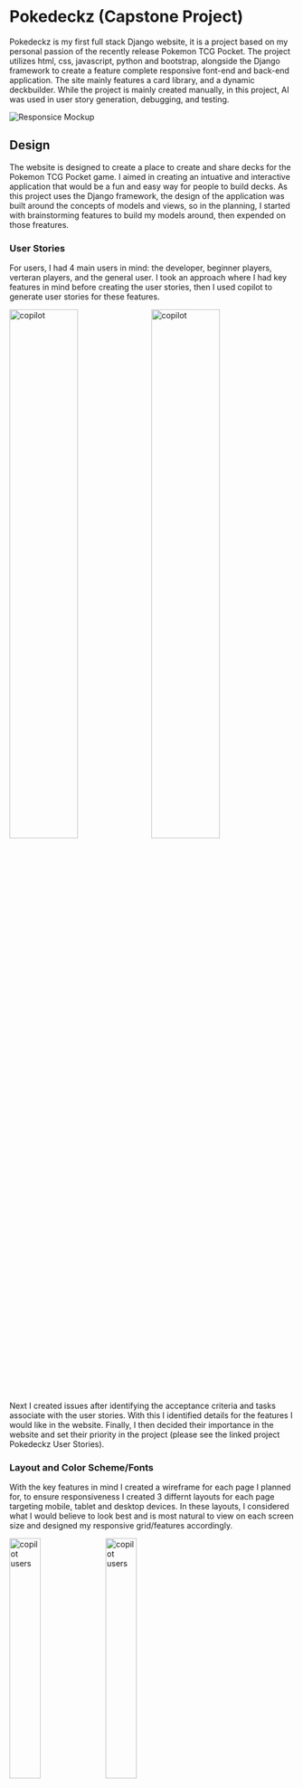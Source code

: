 # Pokedeckz (Capstone Project)

Pokedeckz is my first full stack Django website, it is a project based on my personal passion of the recently release Pokemon TCG Pocket.  The project utilizes html, css, javascript, python and bootstrap, alongside the Django framework to create a feature complete responsive font-end and back-end application.  The site mainly features a card library, and a dynamic deckbuilder.  While the project is mainly created manually, in this project, AI was used in user story generation, debugging, and testing.


![Responsice Mockup](documentation/readme/)

## Design

The website is designed to create a place to create and share decks for the Pokemon TCG Pocket game.  I aimed in creating an intuative and interactive application that would be a fun and easy way for people to build decks.  As this project uses the Django framework, the design of the application was built around the concepts of models and views, so in the planning, I started with brainstorming features to build my models around, then expended on those freatures.

### User Stories

For users, I had 4 main users in mind: the developer, beginner players, verteran players, and the general user.  I took an approach where I had key features in mind before creating the user stories, then I used copilot to generate user stories for these features.

<img src="" alt="copilot" width=49%>
<img src="" alt="copilot" width=49%>

<p style="margin-bottom: 20px;"></p>

Next I created issues after identifying the acceptance criteria and tasks associate with the user stories.  With this I identified details for the features I would like in the website.  Finally, I then decided their importance in the website and set their priority in the project (please see the linked project Pokedeckz User Stories).

### Layout and Color Scheme/Fonts

With the key features in mind I created a wireframe for each page I planned for, to ensure responsiveness I created 3 differnt layouts for each page targeting mobile, tablet and desktop devices.  In these layouts, I considered what I would believe to look best and is most natural to view on each screen size and designed my responsive grid/features accordingly.

<img src="documentation/readme/" alt="copilot users" width=33%>
<img src="documentation/readme/" alt="copilot users" width=33%>
<img src="documentation/readme/" alt="copilot users" width=33%>

<p style="margin-bottom: 20px;"></p>

As I had a clear theme, I took inspiration from the pokemon franchise's iconic color scheme of red, white and black.  I also wanted the website to be playful and intersting, so I went for a more imaginative and casual approach when deciding for fonts.

In the end, I settled on a color scheme of white as base color, red as the primary color, and black as a bonding agent between features.  I had yellow and blue as extra colors for other secondary features as a reference to the pokemon franchise.  

I picked Atma for the nav bar as the face of the website as it was playful but not too exaggerated, roboto for inner text for a clean, clear representation of the inner elements.

## Features 

In this project, all features revolves around the main feature of the deck builder.
There are 4 major features:
 - Deck Builder: 
    - allows the building and saving of a deck
    - dynamically displayed deck as it is built
    - click library cards to add to deck
    - click cards in deck to remove from deck
    - <img src="documentation/readme/landing.jpg" alt="awareness landing image" width=100%>

 - Card Library:
    - displays all cards in the card database
    - <img src="documentation/readme/landing.jpg" alt="awareness landing image" width=100%>

 - Deck Forum:
    - displays all public decks
    - allows users to interact using comments (in development)
    - <img src="documentation/readme/landing.jpg" alt="awareness landing image" width=100%>
    - <img src="documentation/readme/landing.jpg" alt="awareness landing image" width=100%>

 - Card Detail(in development):
    - displays all details of a card
    - <img src="documentation/readme/landing.jpg" alt="awareness landing image" width=100%>

In the following section, the features will be explained according to the Django framework, which is Model, Views, and Templates.

### Django Deepdive

- __Models__

  - The two main models for the current version of the application is the Card model and the Deck model.
  - There is a model for comments which is in development
  
<img src="documentation/readme/" alt="navbar desktop view" width=100%>

<p style="margin-bottom: 20px;"></p>

- __Views__

  - card-library: a display of all cards in the card database 

  - deckbuilder: a combination of deck-form and card database.  Allows a submission of an instance of deck model and displays the card database for an interacttive deck building experience

  - deck-list/my-decks: a display of all public decks and all decks of the user respectively

  - deck-detail: a display of a selected deck instance

  - edit-deck: allows the modification of the selected deck instance

  - delete-deck: deletes the selected deck instance

  - card-detail(in developement): displays the full details of a card instance


<p style="margin-bottom: 20px;"></p>

- __Templates__

  - base.html: base for all templates

  - card_library.html: template for card libray, displays all cards in card database

  - deck_list/my_decks.html: templates for deck list/mt decks, displays filtered results of decks

  - deck_detail.html: template for deck detail, displays the cards in the choosen deck

  - deckbuilder.html: template for deckbuilder and edit deck, displays the dynamically interactive form and the card library

  - card_detail.html: template for card details, displays all details of cards (in development)

  - login/logout/signup.html: templates for authentication

<p style="margin-bottom: 20px;"></p>

### Features Left to Implement

- Comments: allow users to comment on the public decks.
- Upgrade card model: to include more information in the card model e.g poekmon type, hp.
- Display main card in deck-list: to include the main card of the deck in the deck list/ my decks views
- Filter and seach: improve user experience by allowing for filter and search functionality for the card library and deck list/my decks views.

## Testing 

The project went through manual testing on the live website.  Then I implemented automatic tests and validators to throughly test for errors.

### Unit Testing

__DeckDetailViewTest__
- test_deck_detail_view: Verifies that the deck_detail view:

  - Returns a 200 status code.

  - Uses the deckbuilder/deck_detail.html template.

  - Contains the names of the cards in the deck_content.

__MyDecksViewTest__
- test_my_decks_view: Verifies that the my_decks view:

  - Returns a 200 status code.

  - Uses the deckbuilder/my_decks.html template.

  - Returns only the decks belonging to the logged-in user.

__DeckbuilderViewTest__
- test_deckbuilder_view_get: Verifies that the deckbuilder view:

  - Returns a 200 status code.

  - Uses the deckbuilder/deckbuilder.html template.

- test_deckbuilder_view_post_valid_data: Verifies that submitting valid data to the deckbuilder view:

  - Returns a 302 status code (indicating a successful redirect after saving the deck).

- test_deckbuilder_view_post_invalid_data: Verifies that submitting invalid data to the deckbuilder view:

  - Returns a 200 status code (indicating form errors and re-rendering the same page).

  - Displays the appropriate form error messages.

__EditDeckViewTest__
- test_edit_deck_view_get: Verifies that the edit_deck view:

  - Returns a 200 status code.

  - Uses the deckbuilder/deckbuilder.html template.

  - Gets the correct data from the existing deck (deck name, deck content, additional info).

- test_edit_deck_view_post: Verifies that submitting valid data to the edit_deck view:

  - Returns a 302 status code (indicating a successful redirect after saving the deck).

__DeleteDeckViewTest__
- test_delete_deck_view: Verifies that submitting a POST request to the delete_deck view:

  - Returns a 302 status code (indicating a successful redirect after deleting the deck).

  - The deck no longer exists in the database.

__DeckFormTest__
- test_deck_form_valid_data: Verifies that the DeckForm:

  - Is valid when provided with correct data.

- test_deck_form_no_data: Verifies that the DeckForm:

  - Is invalid when no data is provided.

  - Generates the correct number of error messages for missing required fields.

### Validator Testing 

- HTML
  - each page was passed through the official W3C validator
  - [Home Page](https://validator.w3.org/nu/?doc=https%3A%2F%2Fkelvinc181.github.io%2FAwareness%2Findex.html)
  - [Common Issues](https://validator.w3.org/nu/?doc=https%3A%2F%2Fkelvinc181.github.io%2FAwareness%2Finfo.html)
  - [Find Help](https://validator.w3.org/nu/?doc=https%3A%2F%2Fkelvinc181.github.io%2FAwareness%2Fresources.html)
  - [Contact Form](https://validator.w3.org/nu/?doc=https%3A%2F%2Fkelvinc181.github.io%2FAwareness%2Fform.html)
- CSS
  - No errors were found when passing through the official W3C(Jigsaw) validator
  - [CSS](https://jigsaw.w3.org/css-validator/validator?uri=https%3A%2F%2Fkelvinc181.github.io%2FAwareness%2F&profile=css3svg&usermedium=all&warning=1&vextwarning=&lang=en)

- Lighthouse
  - Good scores were achieved in lighthouse
  - Best practice score in index.html due to youtube embed
  
  <p style="margin-bottom: 20px;"></p>
  <img src="documentation/readme/lighthouse1.jpg" alt="lighthouse for index.html" width=49%>
  <img src="documentation/readme/lighthouse2.jpg" alt="lighthouse for info.html" width=49%>
  <img src="documentation/readme/lighthouse3.jpg" alt="lighthouse for resources.html" width=49%>
  <img src="documentation/readme/lighthouse4.jpg" alt="lighthouse for form.html" width=49%>
  <p style="margin-bottom: 20px;"></p>

### Unfixed Bugs

- When passing through the HTML validator, it mentioned that "card-id" is not an allowed variable, but functionally it does not affect the running of the website and is a key part of the javascript functionality, thus will be changed in a later iteration

- When passing through the JS hint validator, it mentions that functions declared within loops referencing an outer scoped variable may lead to confusing semantics for the function:
    - for (let cardImg of cardImgs) {
        cardImg.addEventListener('click', () => addCard(cardImg));
      }
    
    - for (let deckAreaImg of deckAreaImgs) {
        deckAreaImg.addEventListener('click', () => deleteCard(deckAreaImg));
    }
    
    - for (let closeButton of closeButtons) {
        closeButton.addEventListener('click', function() {
            deleteDeckModal.classList.add('hidden');
        });
    }

 I currently could not figure out a way to change this without breaking the script, currently it poses no probelm functionally to the site, so this will be investigated in future iterations


## Deployment

This section should describe the process you went through to deploy the project to a hosting platform (e.g. GitHub) 

- The site was deployed to GitHub pages. The steps to deploy are as follows: 
  - In the GitHub repository, navigate to the Settings tab and pages section 
  - From the source section drop-down menu, select the main branch
  - Click save and the page will be automatically deployed 

The live link can be found here - https://kelvinc181.github.io/Awareness/


## Credits 

This project was done during CI full stack developer bootcamp.  The design process, some page structures and features are inspired by and further developed on from the walk-projects of the course.

### AI Assistance Declaration

This project was developed with the assistance of AI tools, including GitHub Copilot. These tools were used to help generate code snippets, provide suggestions, and improve overall productivity during the development process. While AI tools provided valuable assistance, all final decisions and implementations were made by the project developer.

### Content 

- All text content are prompted and created by GitHub Copilot and futher modifed to fit the website.
- The icons in the footer were taken from [Font Awesome](https://fontawesome.com/)
- Fonts can be found on google fonts

### Media

- All illustrations used on the home and common issues page are generated using Microsoft Designer
- The logos for the find help page were taken from google search:
- [Mental Health Foundation Logo](https://www.google.com/imgres?q=mental%20health%20foundation%20logo%20mhf%20logo&imgurl=https%3A%2F%2Fupload.wikimedia.org%2Fwikipedia%2Fcommons%2Ff%2Ffd%2FMHF-logo24.png&imgrefurl=https%3A%2F%2Fen.m.wikipedia.org%2Fwiki%2FFile%3AMHF-logo24.png&docid=0MafQ6GVi-dk9M&tbnid=jiPm8OkXWKvYbM&vet=12ahUKEwiY-rPIrtmJAxUvVkEAHaXiLnQQM3oECGwQAA..i&w=823&h=690&hcb=2&ved=2ahUKEwiY-rPIrtmJAxUvVkEAHaXiLnQQM3oECGwQAA)
- [Mind Logo](https://www.google.com/imgres?q=mind%20logo&imgurl=https%3A%2F%2Fupload.wikimedia.org%2Fwikipedia%2Fen%2Fa%2Fab%2FMind_Charity_Logo_2021.png&imgrefurl=https%3A%2F%2Fen.wikipedia.org%2Fwiki%2FMind_(charity)&docid=tZcH5rHasZ-zNM&tbnid=DC_qlv7ngSqYdM&vet=12ahUKEwi_-r7trtmJAxWgRUEAHaVsCloQM3oECBkQAA..i&w=421&h=237&hcb=2&ved=2ahUKEwi_-r7trtmJAxWgRUEAHaVsCloQM3oECBkQAA)
- [Samaritans Logo](https://www.google.com/imgres?q=Samaritans%20logo&imgurl=https%3A%2F%2Fstorage.googleapis.com%2Felasticsauce.appspot.com%2Fgoodmoves-files%2F0683z00000HWJqEAAX-samaritans-core-green-logo.png&imgrefurl=https%3A%2F%2Fgoodmoves.org%2Forganisation%2F001b000000St65pAAB%2Fsamaritans&docid=oVc6p6U4rp-RVM&tbnid=Qku9rpQcKL5CRM&vet=12ahUKEwii3dmwr9mJAxVeX0EAHYgGJI4QM3oECEgQAA..i&w=728&h=194&hcb=2&ved=2ahUKEwii3dmwr9mJAxVeX0EAHYgGJI4QM3oECEgQAA)
- [Rethink Mental Illness Logo](https://www.google.com/imgres?q=rethink%20mental%20illness%20logo&imgurl=https%3A%2F%2Fwww.arthritisaction.org.uk%2Fwp-content%2Fuploads%2F2019%2F07%2FRethink-Mental-Illness-logo.png&imgrefurl=https%3A%2F%2Fwww.arthritisaction.org.uk%2Fmhdirectory%2Frethink-mental-illness%2Fattachment%2Frethink-mental-illness-logo%2F&docid=zURQVgi9iSAdjM&tbnid=l47bJ2WxYqdKvM&vet=12ahUKEwih7u_Tr9mJAxULVUEAHU3_BhcQM3oECBcQAA..i&w=4124&h=4123&hcb=2&ved=2ahUKEwih7u_Tr9mJAxULVUEAHU3_BhcQM3oECBcQAA)